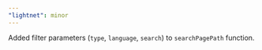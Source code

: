```yaml
---
"lightnet": minor
---
```


Added filter parameters (`type`, `language`, `search`) to `searchPagePath` function.
